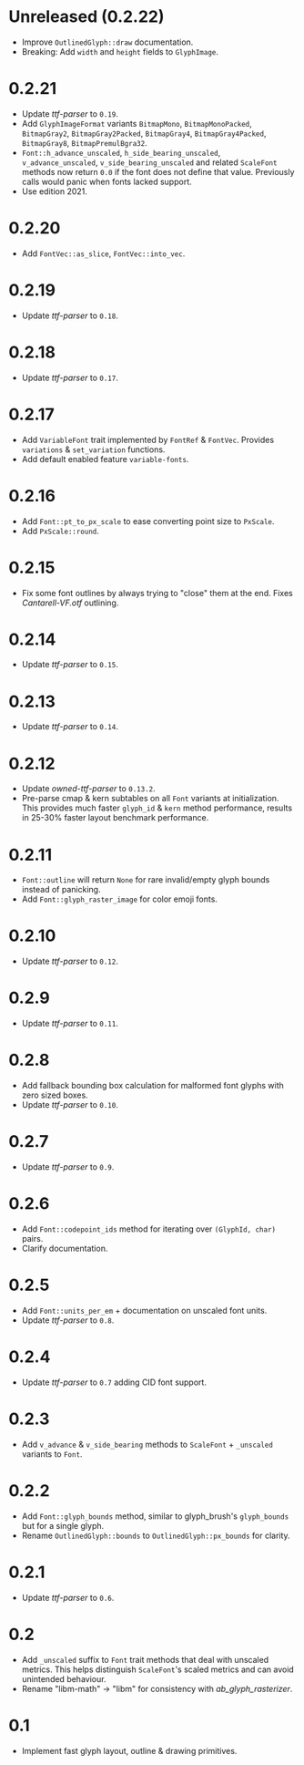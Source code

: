 # Unreleased (0.2.22)
* Improve `OutlinedGlyph::draw` documentation.
* Breaking: Add `width` and `height` fields to `GlyphImage`.

# 0.2.21
* Update _ttf-parser_ to `0.19`.
* Add `GlyphImageFormat` variants `BitmapMono`, `BitmapMonoPacked`, `BitmapGray2`, `BitmapGray2Packed`,
  `BitmapGray4`, `BitmapGray4Packed`, `BitmapGray8`, `BitmapPremulBgra32`.
* `Font::h_advance_unscaled`, `h_side_bearing_unscaled`, `v_advance_unscaled`, `v_side_bearing_unscaled`
  and related `ScaleFont` methods now return `0.0` if the font does not define that value.
  Previously calls would panic when fonts lacked support.
* Use edition 2021.

# 0.2.20
* Add `FontVec::as_slice`, `FontVec::into_vec`.

# 0.2.19
* Update _ttf-parser_ to `0.18`.

# 0.2.18
* Update _ttf-parser_ to `0.17`.

# 0.2.17
* Add `VariableFont` trait implemented by `FontRef` & `FontVec`.
  Provides `variations` & `set_variation` functions.
* Add default enabled feature `variable-fonts`.

# 0.2.16
* Add `Font::pt_to_px_scale` to ease converting point size to `PxScale`.
* Add `PxScale::round`.

# 0.2.15
* Fix some font outlines by always trying to "close" them at the end. Fixes _Cantarell-VF.otf_ outlining.

# 0.2.14
* Update _ttf-parser_ to `0.15`.

# 0.2.13
* Update _ttf-parser_ to `0.14`.

# 0.2.12
* Update _owned-ttf-parser_ to `0.13.2`.
* Pre-parse cmap & kern subtables on all `Font` variants at initialization. This provides
  much faster `glyph_id` & `kern` method performance, results in 25-30% faster layout
  benchmark performance.

# 0.2.11
* `Font::outline` will return `None` for rare invalid/empty glyph bounds instead of panicking.
* Add `Font::glyph_raster_image` for color emoji fonts.

# 0.2.10
* Update _ttf-parser_ to `0.12`.

# 0.2.9
* Update _ttf-parser_ to `0.11`.

# 0.2.8
* Add fallback bounding box calculation for malformed font glyphs with zero sized boxes.
* Update _ttf-parser_ to `0.10`.

# 0.2.7
* Update _ttf-parser_ to `0.9`.

# 0.2.6
* Add `Font::codepoint_ids` method for iterating over `(GlyphId, char)` pairs.
* Clarify documentation.

# 0.2.5
* Add `Font::units_per_em` + documentation on unscaled font units.
* Update _ttf-parser_ to `0.8`.

# 0.2.4
* Update _ttf-parser_ to `0.7` adding CID font support.

# 0.2.3
* Add `v_advance` & `v_side_bearing` methods to `ScaleFont` + `_unscaled` variants to `Font`.

# 0.2.2
* Add `Font::glyph_bounds` method, similar to glyph_brush's `glyph_bounds` but for a single glyph.
* Rename `OutlinedGlyph::bounds` to `OutlinedGlyph::px_bounds` for clarity.

# 0.2.1
* Update _ttf-parser_ to `0.6`.

# 0.2
* Add `_unscaled` suffix to  `Font` trait methods that deal with unscaled metrics.
  This helps distinguish `ScaleFont`'s scaled metrics and can avoid unintended behaviour.
* Rename "libm-math" -> "libm" for consistency with _ab_glyph_rasterizer_.

# 0.1
* Implement fast glyph layout, outline & drawing primitives.
